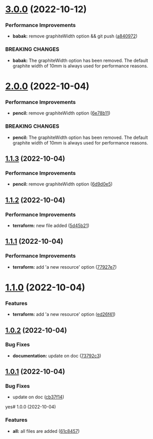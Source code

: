 # [3.0.0](https://github.com/babakDoraniArab/testsemantic/compare/2.0.0...3.0.0) (2022-10-12)


### Performance Improvements

* **babak:** remove graphiteWidth option && git push ([a840972](https://github.com/babakDoraniArab/testsemantic/commit/a840972d25407a0029c822e5d0351689b2a9be3f))


### BREAKING CHANGES

* **babak:** The graphiteWidth option has been removed.
The default graphite width of 10mm is always used for performance reasons.

# [2.0.0](https://github.com/babakDoraniArab/testsemantic/compare/1.1.3...2.0.0) (2022-10-04)


### Performance Improvements

* **pencil:** remove graphiteWidth option ([6e78b11](https://github.com/babakDoraniArab/testsemantic/commit/6e78b11a969a0c613e35fc3f016d8250e52a347a))


### BREAKING CHANGES

* **pencil:** The graphiteWidth option has been removed.
The default graphite width of 10mm is always used for performance reasons.

## [1.1.3](https://github.com/babakDoraniArab/testsemantic/compare/1.1.2...1.1.3) (2022-10-04)


### Performance Improvements

* **pencil:** remove graphiteWidth option ([6d9d0e5](https://github.com/babakDoraniArab/testsemantic/commit/6d9d0e57e7b8441b84e730ad51199784fd8fafd8))

## [1.1.2](https://github.com/babakDoraniArab/testsemantic/compare/1.1.1...1.1.2) (2022-10-04)


### Performance Improvements

* **terraform:** new file added ([5d45b21](https://github.com/babakDoraniArab/testsemantic/commit/5d45b2121ba620c947090a0fda4d5a55aac0d478))

## [1.1.1](https://github.com/babakDoraniArab/testsemantic/compare/1.1.0...1.1.1) (2022-10-04)


### Performance Improvements

* **terraform:** add 'a new resource' option ([77927e7](https://github.com/babakDoraniArab/testsemantic/commit/77927e7297569272a42bd62be54ff33fd6ecc88f))

# [1.1.0](https://github.com/babakDoraniArab/testsemantic/compare/1.0.2...1.1.0) (2022-10-04)


### Features

* **terraform:** add 'a new resource' option ([ed26f41](https://github.com/babakDoraniArab/testsemantic/commit/ed26f41a567d92aa7f2fbc112da1547851a4e0ec))

## [1.0.2](https://github.com/babakDoraniArab/testsemantic/compare/1.0.1...1.0.2) (2022-10-04)


### Bug Fixes

* **documentation:** update on doc ([73792c3](https://github.com/babakDoraniArab/testsemantic/commit/73792c39d48979665e1f3623946eeb3781a57b5e))

## [1.0.1](https://github.com/babakDoraniArab/testsemantic/compare/1.0.0...1.0.1) (2022-10-04)


### Bug Fixes

* update on doc ([cb37f14](https://github.com/babakDoraniArab/testsemantic/commit/cb37f14ebf62d04483e5a848241722afcbb1d001))

yes# 1.0.0 (2022-10-04)


### Features

* **all:** all files are added ([61c8457](https://github.com/babakDoraniArab/testsemantic/commit/61c84570cc38a46870439487e399f755dd0c0226))
